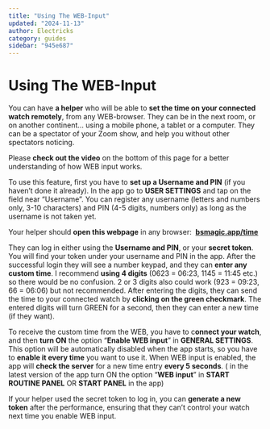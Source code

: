 ```yaml
---
title: "Using The WEB-Input"
updated: "2024-11-13"
author: Electricks
category: guides
sidebar: "945e687"
---
```


# Using The WEB-Input

You can have **a helper** who will be able to **set the time on your connected watch remotely**, from any WEB-browser. They can be in the next room, or on another continent… using a mobile phone, a tablet or a computer. They can be a spectator of your Zoom show, and help you without other spectators noticing.

Please **check out the video** on the bottom of this page for a better understanding of how WEB input works.

To use this feature, first you have to **set up a Username and PIN** (if you haven’t done it already). In the app go to **USER SETTINGS** and tap on the field near “Username”. You can register any username (letters and numbers only, 3-10 characters) and PIN (4-5 digits, numbers only) as long as the username is not taken yet.

Your helper should **open this webpage** in any browser:  [**bsmagic.app/time**](https://bsmagic.app/time)

They can log in either using the **Username and PIN**, or your **secret token**. You will find your token under your username and PIN in the app. After the successful login they will see a number keypad, and they can **enter any custom time**. I recommend **using 4 digits** (0623 = 06:23, 1145 = 11:45 etc.) so there would be no confusion. 2 or 3 digits also could work (923 = 09:23, 66 = 06:06) but not recommended. After entering the digits, they can send the time to your connected watch by **clicking on the green checkmark**. The entered digits will turn GREEN for a second, then they can enter a new time (if they want).

To receive the custom time from the WEB, you have to c**onnect your watch**, and then **turn ON** the option “**Enable WEB input**” in **GENERAL SETTINGS**. This option will be automatically disabled when the app starts, so you have to **enable it every time** you want to use it. When WEB input is enabled, the app will **check the server** for a new time entry **every 5 seconds**. ( in the latest version of the app turn ON the option “**WEB input**” in **START ROUTINE PANEL** OR **START PANEL** in the app)

If your helper used the secret token to log in, you can **generate a new token** after the performance, ensuring that they can’t control your watch next time you enable WEB input.